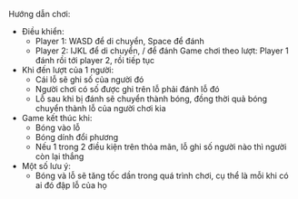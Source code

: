 Hướng dẫn chơi:
- Điều khiển:
  + Player 1: WASD để di chuyển, Space để đánh 
  + Player 2: IJKL để di chuyển, / để đánh
Game chơi theo lượt: Player 1 đánh rồi tới player 2, rồi tiếp tục
- Khi đến lượt của 1 người:
  + Cái lỗ sẽ ghi số của người đó
  + Người chơi có số được ghi trên lỗ phải đánh lỗ đó
  + Lỗ sau khi bị đánh sẽ chuyển thành bóng, đồng thời quả bóng chuyển thành lỗ của người chơi kia
- Game kết thúc khi:
  + Bóng vào lỗ
  + Bóng dính đổi phương
  + Nếu 1 trong 2 điều kiện trên thỏa mãn, lỗ ghi số người nào thì người còn lại thắng
- Một số lưu ý:
  + Bóng và lỗ sẽ tăng tốc dần trong quá trình chơi, cụ thể là mỗi khi có ai đó đập lỗ của họ
